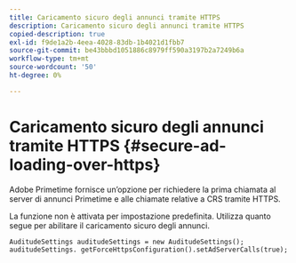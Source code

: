 ```yaml
---
title: Caricamento sicuro degli annunci tramite HTTPS
description: Caricamento sicuro degli annunci tramite HTTPS
copied-description: true
exl-id: f9de1a2b-4eea-4028-83db-1b4021d1fbb7
source-git-commit: be43bbbd1051886c8979ff590a3197b2a7249b6a
workflow-type: tm+mt
source-wordcount: '50'
ht-degree: 0%

---
```


# Caricamento sicuro degli annunci tramite HTTPS {#secure-ad-loading-over-https}

Adobe Primetime fornisce un’opzione per richiedere la prima chiamata al server di annunci Primetime e alle chiamate relative a CRS tramite HTTPS.

La funzione non è attivata per impostazione predefinita. Utilizza quanto segue per abilitare il caricamento sicuro degli annunci.

```
AuditudeSettings auditudeSettings = new AuditudeSettings(); 
auditudeSettings. getForceHttpsConfiguration().setAdServerCalls(true);
```
